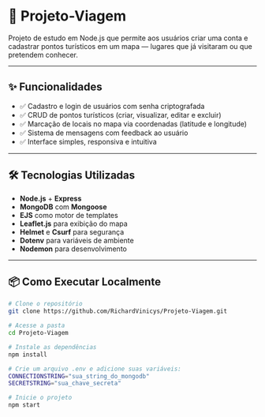 # 🧭 Projeto-Viagem

Projeto de estudo em Node.js que permite aos usuários criar uma conta e cadastrar pontos turísticos em um mapa — lugares que já visitaram ou que pretendem conhecer.

---

## ✨ Funcionalidades

- ✅ Cadastro e login de usuários com senha criptografada
- ✅ CRUD de pontos turísticos (criar, visualizar, editar e excluir)
- ✅ Marcação de locais no mapa via coordenadas (latitude e longitude)
- ✅ Sistema de mensagens com feedback ao usuário
- ✅ Interface simples, responsiva e intuitiva

---

## 🛠️ Tecnologias Utilizadas

- **Node.js** + **Express**
- **MongoDB** com **Mongoose**
- **EJS** como motor de templates
- **Leaflet.js** para exibição do mapa
- **Helmet** e **Csurf** para segurança
- **Dotenv** para variáveis de ambiente
- **Nodemon** para desenvolvimento

---

## 📦 Como Executar Localmente

```bash
# Clone o repositório
git clone https://github.com/RichardVinicys/Projeto-Viagem.git

# Acesse a pasta
cd Projeto-Viagem

# Instale as dependências
npm install

# Crie um arquivo .env e adicione suas variáveis:
CONNECTIONSTRING="sua_string_do_mongodb"
SECRETSTRING="sua_chave_secreta"

# Inicie o projeto
npm start
